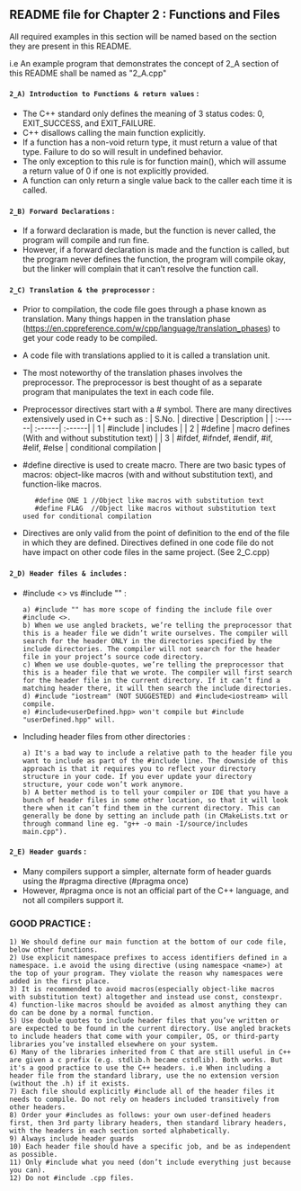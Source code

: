 ## README file for Chapter 2 : Functions and Files

All required examples in this section will be named based on the section they are present in this README.

i.e An example program that demonstrates the concept of 2_A section of this README shall be named as "2_A.cpp"

#### `2_A) Introduction to Functions & return values` :

   - The C++ standard only defines the meaning of 3 status codes: 0, EXIT_SUCCESS, and EXIT_FAILURE.
   - C++ disallows calling the main function explicitly.
   - If a function has a non-void return type, it must return a value of that type. Failure to do so will result in undefined behavior.
   - The only exception to this rule is for function main(), which will assume a return value of 0 if one is not explicitly provided.
   - A function can only return a single value back to the caller each time it is called.

#### `2_B) Forward Declarations` :

   - If a forward declaration is made, but the function is never called, the program will compile and run fine.
   - However, if a forward declaration is made and the function is called, but the program never defines the function, the program will compile okay, but the linker will complain that it can’t resolve the function call.

#### `2_C) Translation & the preprocessor` : 

   - Prior to compilation, the code file goes through a phase known as translation. Many things happen in the translation phase (https://en.cppreference.com/w/cpp/language/translation_phases) to get your code ready to be compiled.
   - A code file with translations applied to it is called a translation unit.
   - The most noteworthy of the translation phases involves the preprocessor. The preprocessor is best thought of as a separate program that manipulates the text in each code file.
   - Preprocessor directives start with a # symbol. There are many directives extensively used in C++ such as :
        | S.No. | directive | Description |
        | :------| :------| :------|
        | 1 | #include | includes |
        | 2 | #define  | macro defines (With and without substitution text) |
        | 3 | #ifdef, #ifndef, #endif, #if, #elif, #else | conditional compilation | 
  
   - #define directive is used to create macro. There are two basic types of macros: object-like macros (with and without substitution text), and function-like macros.
        
            #define ONE 1 //Object like macros with substitution text 
            #define FLAG  //Object like macros without substitution text used for conditional compilation
   - Directives are only valid from the point of definition to the end of the file in which they are defined. Directives defined in one code file do not have impact on other code files in the same project. (See 2_C.cpp)

#### `2_D) Header files & includes` :

   - #include <> vs #include "" :
   
         a) #include "" has more scope of finding the include file over #include <>.
         b) When we use angled brackets, we’re telling the preprocessor that this is a header file we didn’t write ourselves. The compiler will search for the header ONLY in the directories specified by the include directories. The compiler will not search for the header file in your project’s source code directory.
         c) When we use double-quotes, we’re telling the preprocessor that this is a header file that we wrote. The compiler will first search for the header file in the current directory. If it can’t find a matching header there, it will then search the include directories.
         d) #include "iostream" (NOT SUGGESTED) and #include<iostream> will compile.
         e) #include<userDefined.hpp> won't compile but #include "userDefined.hpp" will.
         
   - Including header files from other directories :
         
         a) It's a bad way to include a relative path to the header file you want to include as part of the #include line. The downside of this approach is that it requires you to reflect your directory structure in your code. If you ever update your directory structure, your code won’t work anymore.
         b) A better method is to tell your compiler or IDE that you have a bunch of header files in some other location, so that it will look there when it can’t find them in the current directory. This can generally be done by setting an include path (in CMakeLists.txt or through command line eg. "g++ -o main -I/source/includes main.cpp").

#### `2_E) Header guards` :

   - Many compilers support a simpler, alternate form of header guards using the #pragma directive (#pragma once)
   - However, #pragma once is not an official part of the C++ language, and not all compilers support it.

### GOOD PRACTICE :
```
1) We should define our main function at the bottom of our code file, below other functions.
2) Use explicit namespace prefixes to access identifiers defined in a namespace. i.e avoid the using directive (using namespace <name>) at the top of your program. They violate the reason why namespaces were added in the first place.
3) It is recommended to avoid macros(especially object-like macros with substitution text) altogether and instead use const, constexpr.
4) function-like macros should be avoided as almost anything they can do can be done by a normal function.
5) Use double quotes to include header files that you’ve written or are expected to be found in the current directory. Use angled brackets to include headers that come with your compiler, OS, or third-party libraries you’ve installed elsewhere on your system.
6) Many of the libraries inherited from C that are still useful in C++ are given a c prefix (e.g. stdlib.h became cstdlib). Both works. But it's a good practice to use the C++ headers. i.e When including a header file from the standard library, use the no extension version (without the .h) if it exists.
7) Each file should explicitly #include all of the header files it needs to compile. Do not rely on headers included transitively from other headers.
8) Order your #includes as follows: your own user-defined headers first, then 3rd party library headers, then standard library headers, with the headers in each section sorted alphabetically.
9) Always include header guards
10) Each header file should have a specific job, and be as independent as possible.
11) Only #include what you need (don’t include everything just because you can).
12) Do not #include .cpp files.
